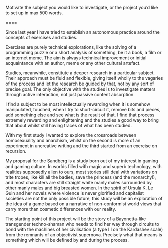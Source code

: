 Motivate the subject you would like to investigate, or the project you’d like to set up in max 500 words.

====

Since last year I have tried to establish an autonomous practice around the concepts of exercises and studies.

Exercises are purely technical explorations, like the solving of a programming puzzle or a short analysis of something, be it a book, a film or an internet meme. The aim is always technical improvement or initial acquaintance with an author, meme or any other cultural artefact.

Studies, meanwhile, constitute a deeper research in a particular subject. Their approach must be fluid and flexible, giving itself wholly to the vagaries of the process and let the research be guided by that, not by any sort of precise goal. The only objective with the studies is to investigate matters through active interaction, not just passive content absorption. 

I find a subject to be most intellectually rewarding when it is somehow manipulated, touched, when I try to short-circuit it, remove bits and pieces, add something else and see what is the result of that. I find that process extremely rewarding and enlightening and the studies a good way to bring that about whilst still having traces of what has been studied.

With my first study I wanted to explore the crossroads between homosexuality and anarchism, whilst on the second is more of an experiment in uncreative writing and the third started from an exercise on recursion.

My proposal for the Sandberg is a study born out of my interest in gaming and gaming culture. In worlds filled with magic and superb technology, with realities supposedly alien to ours,  most stories still deal with variations on trite tropes, like kill all the badies, save the princess (and the monarchy!), and most characters are still straight white manly males surrounded by other manly males and big breasted women. In the spirit of Ursula K. Le Guin and her novels where violence is never glorified and capitalist societies are not the only possible future, this study will be an exploration of the idea of a game based on a narrative of non-conformist world views that carry more than cosmetic differences with our reality.

The starting point of this project will be the story of a Bayonetta-like transgender techno-shaman who needs to find her way through circuits to bond with the machines of her civilisation (a type III on the Kardashev scale) from the remnants of an objectivist supernova. Precisely what that means is something which will be defined by and during the process.